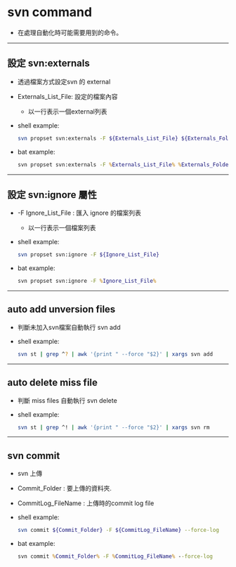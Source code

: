# svn command

* 在處理自動化時可能需要用到的命令。

---

## 設定 svn:externals

* 透過檔案方式設定svn 的 external

* Externals_List_File: 設定的檔案內容
  * 以一行表示一個external列表

* shell example:
    ``` sh
    svn propset svn:externals -F ${Externals_List_File} ${Externals_Folder}
    ```

* bat example:
    ``` bat
    svn propset svn:externals -F %Externals_List_File% %Externals_Folder%
    ```

---

## 設定 svn:ignore 屬性

* -F Ignore_List_File : 匯入 ignore 的檔案列表
  * 以一行表示一個檔案列表

* shell example:

    ``` sh
    svn propset svn:ignore -F ${Ignore_List_File}
    ```

* bat example:
    ``` bat
    svn propset svn:ignore -F %Ignore_List_File%
    ```

---

## auto add unversion files

* 判斷未加入svn檔案自動執行 svn add

* shell example:

    ```sh
    svn st | grep ^? | awk '{print " --force "$2}' | xargs svn add
    ```

---

## auto delete miss file

* 判斷 miss files 自動執行 svn delete

* shell example:
    ```sh
    svn st | grep ^! | awk '{print " --force "$2}' | xargs svn rm
    ```

---

## svn commit

* svn 上傳
* Commit_Folder : 要上傳的資料夾.
* CommitLog_FileName : 上傳時的commit log file

* shell example:

    ``` sh
    svn commit ${Commit_Folder} -F ${CommitLog_FileName} --force-log
    ```

* bat example:

    ``` bat
    svn commit %Commit_Folder% -F %CommitLog_FileName% --force-log
    ```